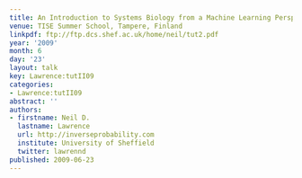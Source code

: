 ```yaml
---
title: An Introduction to Systems Biology from a Machine Learning Perspective <span>II</span>
venue: TISE Summer School, Tampere, Finland
linkpdf: ftp://ftp.dcs.shef.ac.uk/home/neil/tut2.pdf
year: '2009'
month: 6
day: '23'
layout: talk
key: Lawrence:tutII09
categories:
- Lawrence:tutII09
abstract: ''
authors:
- firstname: Neil D.
  lastname: Lawrence
  url: http://inverseprobability.com
  institute: University of Sheffield
  twitter: lawrennd
published: 2009-06-23
---
```

